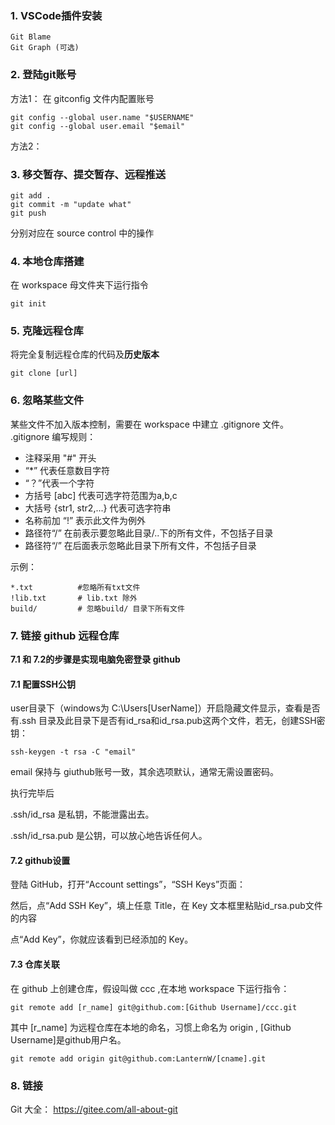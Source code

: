 ### 1. VSCode插件安装

``` 
Git Blame
Git Graph (可选)
```

### 2. 登陆git账号

方法1： 在 gitconfig 文件内配置账号
```
git config --global user.name "$USERNAME"
git config --global user.email "$email"
```

方法2：



### 3. 移交暂存、提交暂存、远程推送

```
git add .
git commit -m "update what"
git push
```

分别对应在 source control 中的操作

### 4. 本地仓库搭建

在 workspace 母文件夹下运行指令
```
git init
```

### 5. 克隆远程仓库
将完全复制远程仓库的代码及**历史版本**
```
git clone [url]
```

### 6. 忽略某些文件

某些文件不加入版本控制，需要在 workspace 中建立 .gitignore 文件。 .gitignore 编写规则：

+ 注释采用 "#" 开头
+ “*” 代表任意数目字符
+ “？”代表一个字符
+ 方括号 [abc] 代表可选字符范围为a,b,c
+ 大括号 {str1, str2,...} 代表可选字符串
+ 名称前加 “!” 表示此文件为例外
+ 路径符“/” 在前表示要忽略此目录/..下的所有文件，不包括子目录
+ 路径符“/” 在后面表示忽略此目录下所有文件，不包括子目录
  
示例：
```
*.txt          #忽略所有txt文件
!lib.txt       # lib.txt 除外
build/         # 忽略build/ 目录下所有文件
```
### 7. 链接 github 远程仓库   

**7.1 和 7.2的步骤是实现电脑免密登录 github**
#### 7.1 配置SSH公钥

user目录下（windows为 C:\Users\[UserName]）开启隐藏文件显示，查看是否有.ssh 目录及此目录下是否有id_rsa和id_rsa.pub这两个文件，若无，创建SSH密钥：
```
ssh-keygen -t rsa -C "email"
```
email 保持与 giuthub账号一致，其余选项默认，通常无需设置密码。

执行完毕后

.ssh/id_rsa 是私钥，不能泄露出去。

.ssh/id_rsa.pub 是公钥，可以放心地告诉任何人。

#### 7.2 github设置

登陆 GitHub，打开“Account settings”，“SSH Keys”页面：

然后，点“Add SSH Key”，填上任意 Title，在 Key 文本框里粘贴id_rsa.pub文件的内容

点“Add Key”，你就应该看到已经添加的 Key。

#### 7.3 仓库关联

在 github 上创建仓库，假设叫做 ccc ,在本地 workspace 下运行指令：
```
git remote add [r_name] git@github.com:[Github Username]/ccc.git
```
其中 [r_name] 为远程仓库在本地的命名，习惯上命名为 origin , 
[Github Username]是github用户名。
```
git remote add origin git@github.com:LanternW/[cname].git
```

### 8. 链接

Git 大全： https://gitee.com/all-about-git






